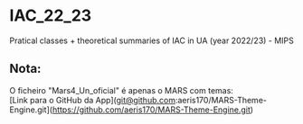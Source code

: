 # IAC_22_23
Pratical classes + theoretical summaries of IAC in UA (year 2022/23) - MIPS

## Nota:
O ficheiro "Mars4_Un_oficial" é apenas o MARS com temas:
<br />
[Link para o GitHub da App](git@github.com:aeris170/MARS-Theme-Engine.git](https://github.com/aeris170/MARS-Theme-Engine.git)
